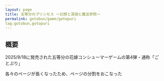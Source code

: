 ```yaml
---
layout: page
title: 五等分のプリンセス ～幻想と深淵と魔法学院～
permalink: gotobun/game/gotopuri
tag:gotobun,gotopuri
---
```


## 概要

2025/9/18に発売された五等分の花嫁コンシューマーゲームの第4弾・通称「ごとぷり」

各々のページが長くなったため、ページの分割をおこなった
